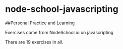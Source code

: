 # node-school-javascripting

##Personal Practice and Learning

Exercises come from NodeSchool.io on javascripting.

There are 19 exercises in all.
